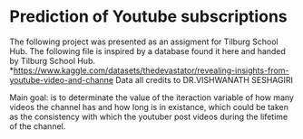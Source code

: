 # Prediction of Youtube subscriptions

The following project was presented as an assigment for Tilburg School  Hub. 
The following file is inspired by a database found it here and handed by Tilburg School Hub.
*https://www.kaggle.com/datasets/thedevastator/revealing-insights-from-youtube-video-and-channe
Data all credits to DR.VISHWANATH SESHAGIRI

Main goal: is to determinate the value of the iteraction variable of how many videos the channel has and how long is in existance, which could be taken as the consistency with which the youtuber post videos during the lifetime of the channel.

